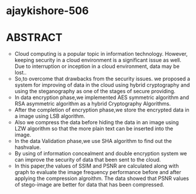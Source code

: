 # ajaykishore-506

<h1> ABSTRACT</h1>

<ul style="list-style-type:circle">
  <li>Cloud computing is a popular topic in information technology. However, keeping security in a cloud environment is a significant issue as well. Due to interruption or inception in a cloud environment, data may be lost..</li>
  <li>So,to overcome that drawbacks from the security issues. we proposed a system for improving of data in the cloud using hybrid cryptography and using the steganography as one of the stages of secure providing. </li>
  <li>In data encryption phase,we implemented AES symmetric algorithm and RSA asymmetric algorithm as a hybrid Cryptography Algorithms.</li>
  <li>After the completion of encryption phase,we store the encrypted data in a image using LSB algorithm.</li>
  <li>Also we compress the data before hiding the data in an image using LZW algorithm so that the more plain text can be inserted into the image. </li>
  <li> In the data Validation phase,we use SHA algorithm to find out the hashvalue.</li>
  <li>By using of information concealment and double encryption system we can improve the security of data that been sent to the cloud.</li>
  <li>In this paper,the values of SSIM and PSNR are calculated along with graph to evaluate the image frequency performance before and after applying the compression algroithm. The data showed that PSNR values of stego-image are better for data that has been compressed.</li>
</ul>
